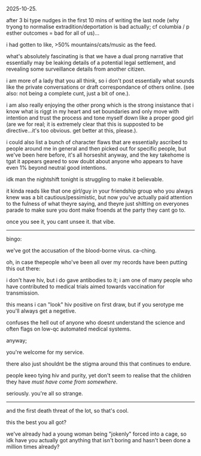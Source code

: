 2025-10-25.  

after 3 bi type nudges in the first 10 mins of writing the last node (why tryong to normalise extradition/deportation is bad actually; cf columbia / p esther outcomes = bad for all of us)...  

i had gotten to like, >50% mountains/cats/music as the feed.  

what's absolutely fascinating is that we have a dual prong narrative that essentially may be leaking details of a potential legal settlement, and revealing some surveillance details from another citizen.  

i am more of a lady that you all think, so i don't post essentially what sounds like the private conversations or draft correspondance of others online. (see also: not being a complete cunt, just a bit of one.).  

i am also really enjoying the other prong which is the strong insistance that i know what is riggt in my heart and set boundaries and only move with intention and trust the process and tone myself down like a proper good girl (are we for real; it is extremely clear that this is supposted to be directive...it's too obvious. get better at this, please.).  

i could also list a bunch of character flaws that are essentially ascribed to people around me in general and then picked out for specific people, but we've been here before, it's all horseshit anyway, and the key takehome is tgat it appears geared to sow doubt about anyone who appears to have even 1% beyond neutral good intentions.  

idk man the nightshift tonight is struggling to make it believable.  

it kinda reads like that one girl/guy in your friendship group who you always knew was a bit cautious/pessimistic, but now you've actually paid attention to the fulness of what theyre saying, and theyre just shitting on everyones parade to make sure you dont make froends at the party they cant go to.  

once you see it, you cant unsee it. that vibe.  

---

bingo:  

we've got the accusation of the blood-borne virus. ca-ching.  

oh, in case thepeople who've been all over my records have been putting this out there:  

i don't have hiv, but i do gave antibodies to it; i am one of many people who have contributed to medical trials aimed towards vaccination for transmission.  

this means i can "look" hiv positive on first draw, but if you serotype me you'll always get a negetive.  

confuses the hell out of anyone who doesnt understand the science and often flags on low-qc automated medical systems.  

anyway;  

you're welcome for my service.  

there also just shouldnt be the stigma around this that continues to endure.  

people keeo tying hiv and purity, yet don't seem to realise that the children they have *must have come from somewhere*.  

seriously. you're all so strange.  

---

and the first death threat of the lot, so that's cool.  

this the best you all got?  

we've already had a young woman being "jokenly" forced into a cage, so idk have you actually got anything that isn't boring and hasn't been done a million times already?  
